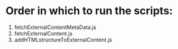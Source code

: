 # Order in which to run the scripts:

1. fetchExternalContentMetaData.js
2. fetchExternalContent.js
3. addHTMLstructureToExternalContent.js